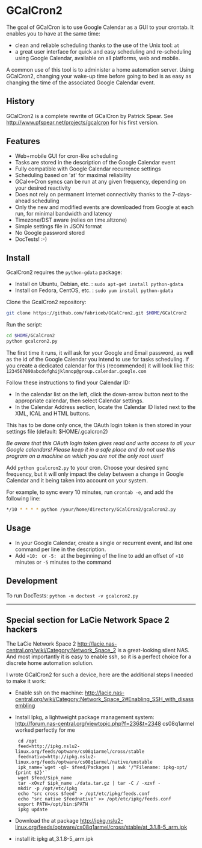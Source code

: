 # GCalCron2 #

The goal of GCalCron is to use Google Calendar as a GUI to your crontab. It enables you to have at the same time:

 * clean and reliable scheduling thanks to the use of the Unix tool: `at`
 * a great user interface for quick and easy scheduling and re-scheduling using Google Calendar,
   available on all platforms, web and mobile.

A common use of this tool is to administer a home automation server. 
Using GCalCron2, changing your wake-up time before going to bed is as easy as changing the time of 
the associated Google Calendar event.


## History ##

GCalCron2 is a complete rewrite of GCalCron by Patrick Spear. 
See http://www.pfspear.net/projects/gcalcron for his first version.


## Features ##

 * Web+mobile GUI for cron-like scheduling
 * Tasks are stored in the description of the Google Calendar event
 * Fully compatible with Google Calendar recurrence settings
 * Scheduling based on 'at' for maximal reliability
 * GCal<->Cron syncs can be run at any given frequency, depending on your desired reactivity
 * Does not rely on permanent Internet connectivity thanks to the 7-days-ahead scheduling
 * Only the new and modified events are downloaded from Google at each run, for minimal bandwidth and latency
 * Timezone/DST aware (relies on time.altzone)
 * Simple settings file in JSON format
 * No Google password stored
 * DocTests! :-)


## Install ##

GcalCron2 requires the `python-gdata` package:

* Install on Ubuntu, Debian, etc. : `sudo apt-get install python-gdata`
* Install on Fedora, CentOS, etc. : `sudo yum install python-gdata`

Clone the GcalCron2 repository:

```bash
git clone https://github.com/fabriceb/GCalCron2.git $HOME/GCalCron2
```

Run the script:

```bash
cd $HOME/GCalCron2
python gcalcron2.py
```

The first time it runs, it will ask for your Google and Email password,
as well as the id of the Google Calendar you intend to use for tasks scheduling.
If you create a dedicated calendar for this (recommended)
it will look like this: `1234567890abcdefghijklmnop@group.calendar.google.com`

Follow these instructions to find your Calendar ID:

 * In the calendar list on the left, click the down-arrow button next to the appropriate calendar,
   then select Calendar settings.
 * In the Calendar Address section, locate the Calendar ID listed next to the XML, ICAL and HTML buttons.

This has to be done only once, the OAuth login token is then stored in your settings file (default: $HOME/.gcalcron2)

*Be aware that this OAuth login token gives read and write access to all your Google calendars! Please keep it in a safe place and do not use this program on a machine on which you are not the only root user!*

Add `python gcalcron2.py` to your cron. Choose your desired sync frequency,
but it will only impact the delay between a change in Google Calendar and it being taken into account on your system.

For example, to sync every 10 minutes, run `crontab -e`, and add the following line:

```bash
*/10 * * * * python /your/home/directory/GCalCron2/gcalcron2.py
```

## Usage ##

 * In your Google Calendar, create a single or recurrent event, and list one command per line in the description.
 * Add `+10: ` or `-5: ` at the beginning of the line to add an offset of `+10` minutes or `-5` minutes to the command


## Development

To run DocTests: `python -m doctest -v gcalcron2.py`
 
-------------------------------------------------------------------------

## Special section for LaCie Network Space 2 hackers ##

The LaCie Network Space 2 http://lacie.nas-central.org/wiki/Category:Network_Space_2 is a great-looking silent NAS. And most importantly it is easy to enable ssh, so it is a perfect choice for a discrete home automation solution.

I wrote GCalCron2 for such a device, here are the additional steps I needed to make it work:

 * Enable ssh on the machine: http://lacie.nas-central.org/wiki/Category:Network_Space_2#Enabling_SSH_with_disassembling
 * Install Ipkg, a lightweight package management system: http://forum.nas-central.org/viewtopic.php?f=236&t=2348 cs08q1armel worked perfectly for me
 
        cd /opt
        feed=http://ipkg.nslu2-linux.org/feeds/optware/cs08q1armel/cross/stable
        feednative=http://ipkg.nslu2-linux.org/feeds/optware/cs08q1armel/native/unstable
        ipk_name=`wget -qO- $feed/Packages | awk '/^Filename: ipkg-opt/ {print $2}'`
        wget $feed/$ipk_name
        tar -xOvzf $ipk_name ./data.tar.gz | tar -C / -xzvf -
        mkdir -p /opt/etc/ipkg
        echo "src cross $feed" > /opt/etc/ipkg/feeds.conf
        echo "src native $feednative" >> /opt/etc/ipkg/feeds.conf
        export PATH=/opt/bin:$PATH
        ipkg update
        
 * Download the at package http://ipkg.nslu2-linux.org/feeds/optware/cs08q1armel/cross/stable/at_3.1.8-5_arm.ipk
 * install it: ipkg at_3.1.8-5_arm.ipk
 
 
